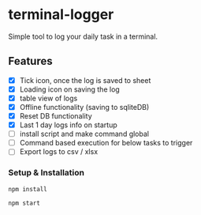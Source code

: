 # terminal-logger

Simple tool to log your daily task in a terminal.

## Features
- [x] Tick icon, once the log is saved to sheet
- [x] Loading icon on saving the log
- [x] table view of logs
- [x] Offline functionality (saving to sqliteDB)
- [x] Reset DB functionality
- [x] Last 1 day logs info on startup
- [ ] install script and make command global
- [ ] Command based execution for below tasks to trigger
- [ ] Export logs to csv / xlsx

### Setup & Installation
`npm install`
  
`npm start`
